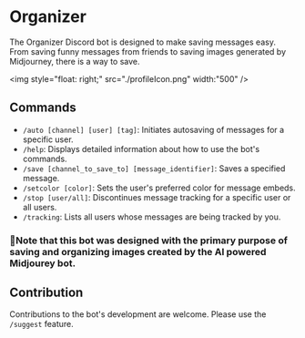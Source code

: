 # Organizer
The Organizer Discord bot is designed to make saving messages easy. From saving funny messages from friends to saving images generated by Midjourney, there is a way to save.

<img style="float: right;" src="./profileIcon.png" width:"500" />

## Commands
- `/auto [channel] [user] [tag]`: Initiates autosaving of messages for a specific user.
- `/help`: Displays detailed information about how to use the bot's commands.
- `/save [channel_to_save_to] [message_identifier]`: Saves a specified message.
- `/setcolor [color]`: Sets the user's preferred color for message embeds.
- `/stop [user/all]`: Discontinues message tracking for a specific user or all users.
- `/tracking`: Lists all users whose messages are being tracked by you.

### 📝Note that this bot was designed with the primary purpose of saving and organizing images created by the AI powered Midjourey bot.

## Contribution
Contributions to the bot's development are welcome. Please use the `/suggest` feature.
